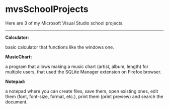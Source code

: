 # mvsSchoolProjects

Here are 3 of my Microsoft Visual Studio school projects.

---------------------------------------------------------

<b>Calculator:</b>

basic calculator that functions like the windows one.


<b>MusicChart:</b>

a program that allows making a music chart (artist, album, length) for multiple users, that used the SQLite Manager extension on Firefox browser.


<b>Notepad:</b>

a notepad where you can create files, save them, open existing ones, edit them (font, font-size, format, etc.), print them (print preview) and search the document.
